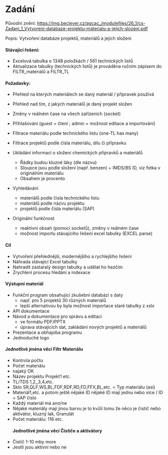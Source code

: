 # Zadání

Původní znění: https://img.beclever.cz/agcac_/modulefiles/26_1/cs-Zadani_1_Vytvoreni-databaze-projektu-materialu-a-jejich-slozeni.pdf

Popis: Vytvoření databáze projektů, materiálů a jejich složení

#### Stávajicí řešení:
- Excelová tabulka o 1348 položkách / 561 technických listů
- Aktualizace tabulky (technických listů) je prováděna ručním zápisem do FILTR_materiálů a FILTR_TL

#### Požadavky:
- Přehled na kterých materiálech se daný materiál / přípravek používá
- Přehled nad tím, z jakých materiálů je daný projekt složen
- Změny v reálném čase na všech zařízeních (socket)
- Přihlašování (guest = čtení ; admin = možnost editace a importování)
- Filtrace materiálu podle technického listu (one-TL has many)
- Filtrace projektů podle čísla materiálu, dílu či přípravku
- Ukládání informací o složení chemických přípravků a materiálů
    - Řádky budou kluzné láky (dle názvu)
    - Sloupce jsou podle složení (např. benzen) + IMDS/BS ID, viz fotka v originálním materiálu
    - Obsahem je procento
- Vyhledávání
    - materiálů podle čísla technického listu
    - materiálů podle názvu projektu
    - projektů podle čísla materiálu (SAP)

- Originální funkčnost
    - reaktivní obsah (pomocí socketů), změny v reálném čase
    - možnost importu stávajícího řešení excel tabulky (EXCEL parse)

#### Cíl
- Vytvoření přehlednější, modernějšího a rychlejšího řešení
- Náhrada stávající Excel tabulky
- Nahradit zastaralý design tabulky a udělat ho hezčím
- Zrychlení procesu hledání a indexace

#### Výstupní materiál
- Funkční program obsahujicí zkušební databázi s daty
    - např. pro 5 projektů 30 různých materiálů
    - lepší alternativou by byla možnost importace staré tabulky z xslx
- API dokumentace
- Návod a dokumentace pro správu a editaci
    - ve formátu PDF/PPTX
    - úprava stávajicích dat, zakládání nových projektů a materiálů
- Prezentace a obhajoba programu
- Jednoduché logo


#### Jednotlivé jména věcí **Filtr Materiálu**
- Kontrola počtu
- Počet materiálu
- najaký OK
- Název projektu Projekt1 etc.
- TL/TDS 1,2,,3,4,etc.
- Sklo SR,QLF,WS,BL,FDF,RDF,RD,FD,FFX,BL,etc. = Typ materiálu (asi) 
- Materiál1,etc. a potom ještě nějaké ID nějaké ID mají jednu nebo více / ID = SAP číslo
- Každý materiál má ano/ne
- Nějaké materiály mají jinou barvu je to kvůli tomu že něco je čistič nebo aktivátor, kluzný lak, Granulát
- Počet materiálu: 116 etc.
  #### Jednotlivé jména věcí **Čističe a aktivátory**
- Čistič 1-10 mby more
- Jestli jsou aktivní nebo ne 

